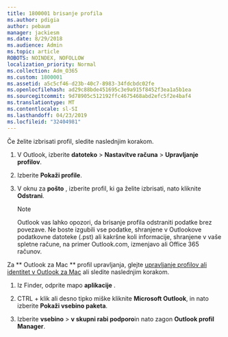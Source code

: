 ```yaml
---
title: 1800001 brisanje profila
ms.author: pdigia
author: pebaum
manager: jackiesm
ms.date: 8/29/2018
ms.audience: Admin
ms.topic: article
ROBOTS: NOINDEX, NOFOLLOW
localization_priority: Normal
ms.collection: Adm_O365
ms.custom: 1800001
ms.assetid: a5c5cf46-d23b-40c7-8983-34fdcbdc02fe
ms.openlocfilehash: ad29c88bde451695c3e9a915f8452f3ea1a5b1ea
ms.sourcegitcommit: 9d78905c512192ffc4675468abd2efc5f2e4baf4
ms.translationtype: MT
ms.contentlocale: sl-SI
ms.lasthandoff: 04/23/2019
ms.locfileid: "32404981"
---
```

Če želite izbrisati profil, sledite naslednjim korakom.
  
1. V Outlook, izberite **datoteko** \> **Nastavitve računa** \> **Upravljanje profilov**.
    
2. Izberite **Pokaži profile**.
    
3. V oknu za **pošto** , izberite profil, ki ga želite izbrisati, nato kliknite **Odstrani**.
    
    > [!NOTE]
    > Outlook vas lahko opozori, da brisanje profila odstraniti podatke brez povezave. Ne boste izgubili vse podatke, shranjene v Outlookove podatkovne datoteke (.pst) ali kakršne koli informacije, shranjene v vaše spletne račune, na primer Outlook.com, izmenjavo ali Office 365 računov. 
  
Za ** Outlook za Mac ** profil upravljanja, glejte [upravljanje profilov ali identitet v Outlook za Mac](https://support.office.com/article/fed2a955-74df-4a24-bef6-78a426958c4c.aspx) ali sledite naslednjim korakom. 
  
1. Iz Finder, odprite mapo **aplikacije** . 
    
2. CTRL + klik ali desno tipko miške kliknite **Microsoft Outlook**, in nato izberite **Pokaži vsebino paketa**.
    
3. Izberite **vsebino** \> **v skupni rabi podporo**in nato zagon **Outlook profil Manager**.
    

